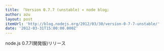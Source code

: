 ```yaml
---
title: 『Version 0.7.7 (unstable) « node blog』
author: azu
layout: post
itemUrl: 'http://blog.nodejs.org/2012/03/30/version-0-7-7-unstable/'
date: '2012-03-31T15:00:00.000Z'
---
```

node.js 0.7.7(開発版)リリース
